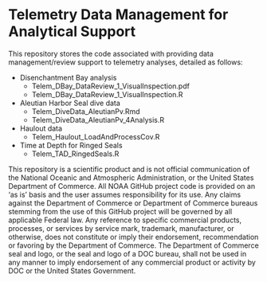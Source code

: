 # Telemetry Data Management for Analytical Support

This repository stores the code associated with providing data management/review support to telemetry analyses, detailed as follows:
* Disenchantment Bay analysis
	* Telem_DBay_DataReview_1_VisualInspection.pdf
	* Telem_DBay_DataReview_1_VisualInspection.R
* Aleutian Harbor Seal dive data
	* Telem_DiveData_AleutianPv.Rmd
	* Telem_DiveData_AleutianPv_4Analysis.R
* Haulout data
	* Telem_Haulout_LoadAndProcessCov.R
* Time at Depth for Ringed Seals
	* Telem_TAD_RingedSeals.R

This repository is a scientific product and is not official communication of the National Oceanic and Atmospheric Administration, or the United States Department of Commerce. All NOAA GitHub project code is provided on an ‘as is’ basis and the user assumes responsibility for its use. Any claims against the Department of Commerce or Department of Commerce bureaus stemming from the use of this GitHub project will be governed by all applicable Federal law. Any reference to specific commercial products, processes, or services by service mark, trademark, manufacturer, or otherwise, does not constitute or imply their endorsement, recommendation or favoring by the Department of Commerce. The Department of Commerce seal and logo, or the seal and logo of a DOC bureau, shall not be used in any manner to imply endorsement of any commercial product or activity by DOC or the United States Government.